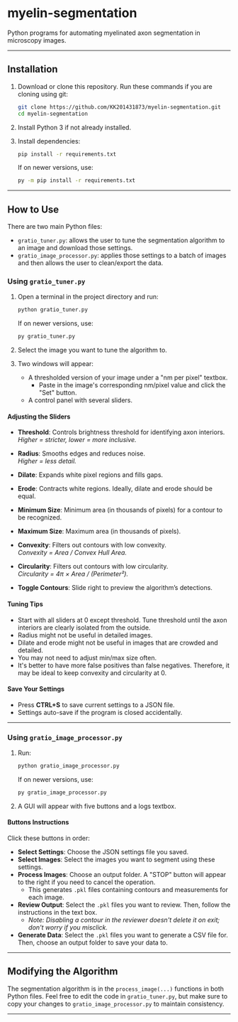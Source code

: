 # myelin-segmentation

Python programs for automating myelinated axon segmentation in microscopy images.

---

## Installation

1. Download or clone this repository. Run these commands if you are cloning using git:

    ```bash
    git clone https://github.com/KK201431873/myelin-segmentation.git
    cd myelin-segmentation
    ```

2. Install Python 3 if not already installed.

3. Install dependencies:

    ```bash
    pip install -r requirements.txt
    ```

   If on newer versions, use:
    ```bash
    py -m pip install -r requirements.txt
    ```

---

## How to Use

There are two main Python files:

- `gratio_tuner.py`: allows the user to tune the segmentation algorithm to an image and download those settings.
- `gratio_image_processor.py`: applies those settings to a batch of images and then allows the user to clean/export the data.

### Using `gratio_tuner.py`

1. Open a terminal in the project directory and run:

    ```bash
    python gratio_tuner.py
    ```

   If on newer versions, use:
    ```bash
    py gratio_tuner.py
    ```

2. Select the image you want to tune the algorithm to.

3. Two windows will appear:
   - A thresholded version of your image under a "nm per pixel" textbox.  
      - Paste in the image's corresponding nm/pixel value and click the "Set" button.  
   - A control panel with several sliders.

#### Adjusting the Sliders

- **Threshold**: Controls brightness threshold for identifying axon interiors.  
  _Higher = stricter, lower = more inclusive._

- **Radius**: Smooths edges and reduces noise.  
  _Higher = less detail._

- **Dilate**: Expands white pixel regions and fills gaps.

- **Erode**: Contracts white regions. Ideally, dilate and erode should be equal.

- **Minimum Size**: Minimum area (in thousands of pixels) for a contour to be recognized.

- **Maximum Size**: Maximum area (in thousands of pixels).

- **Convexity**: Filters out contours with low convexity.  
  _Convexity = Area / Convex Hull Area._

- **Circularity**: Filters out contours with low circularity.  
  _Circularity = 4π × Area / (Perimeter²)._

- **Toggle Contours**: Slide right to preview the algorithm’s detections.

#### Tuning Tips

- Start with all sliders at 0 except threshold. Tune threshold until the axon interiors are clearly isolated from the outside.
- Radius might not be useful in detailed images.
- Dilate and erode might not be useful in images that are crowded and detailed.
- You may not need to adjust min/max size often.
- It's better to have more false positives than false negatives. Therefore, it may be ideal to keep convexity and circularity at 0.

#### Save Your Settings

- Press **CTRL+S** to save current settings to a JSON file.
- Settings auto-save if the program is closed accidentally.

---

### Using `gratio_image_processor.py`

1. Run:

    ```bash
    python gratio_image_processor.py
    ```

   If on newer versions, use:
    ```bash
    py gratio_image_processor.py
    ```

2. A GUI will appear with five buttons and a logs textbox.

#### Buttons Instructions

Click these buttons in order:

- **Select Settings**: Choose the JSON settings file you saved.
- **Select Images**: Select the images you want to segment using these settings.
- **Process Images**: Choose an output folder. A "STOP" button will appear to the right if you need to cancel the operation.
  - This generates `.pkl` files containing contours and measurements for each image.
- **Review Output**: Select the `.pkl` files you want to review. Then, follow the instructions in the text box.
  - _Note: Disabling a contour in the reviewer doesn't delete it on exit; don't worry if you misclick._
- **Generate Data**: Select the `.pkl` files you want to generate a CSV file for. Then, choose an output folder to save your data to.

---

## Modifying the Algorithm

The segmentation algorithm is in the `process_image(...)` functions in both Python files. Feel free to edit the code in `gratio_tuner.py`, but make sure to copy your changes to `gratio_image_processor.py` to maintain consistency.

---
